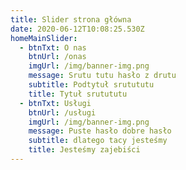 ```yaml
---
title: Slider strona główna
date: 2020-06-12T10:08:25.530Z
homeMainSlider:
  - btnTxt: O nas
    btnUrl: /onas
    imgUrl: /img/banner-img.png
    message: Srutu tutu hasło z drutu
    subtitle: Podtytuł srutututu
    title: Tytuł srutututu
  - btnTxt: Usługi
    btnUrl: /usługi
    imgUrl: /img/banner-img.png
    message: Puste hasło dobre hasło
    subtitle: dlatego tacy jesteśmy
    title: Jesteśmy zajebiści
---
```


